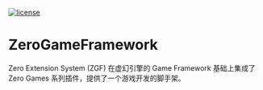 [![license](https://img.shields.io/badge/license-MIT-blue)](LICENSE)

# ZeroGameFramework

Zero Extension System (ZGF) 在虚幻引擎的 Game Framework 基础上集成了 Zero Games 系列插件，提供了一个游戏开发的脚手架。


